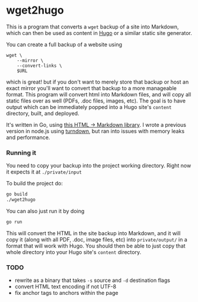 # wget2hugo

This is a program that converts a `wget` backup of a site into Markdown, which
can then be used as content in [Hugo](https://gohugo.io/) or a similar static
site generator.

You can create a full backup of a website using

```
wget \
    --mirror \
    --convert-links \
    $URL
```

which is great! but if you don't want to merely store that backup or host an
exact mirror you'll want to convert that backup to a more manageable format.
This program will convert html into Markdown files, and will copy all static
files over as well (PDFs, .doc files, images, etc). The goal is to have output
which can be immediately popped into a Hugo site's `content` directory, built,
and deployed.

It's written in Go, using [this HTML -> Markdown
library](https://github.com/JohannesKaufmann/html-to-markdown). I wrote a
previous version in node.js using
[turndown](https://github.com/domchristie/turndown), but ran into issues with
memory leaks and performance. 

### Running it

You need to copy your backup into the project working directory.
Right now it expects it at `./private/input`

To build the project do:

```sh
go build
./wget2hugo
```

You can also just run it by doing

```sh
go run
```

This will convert the HTML in the site backup into Markdown, and it will copy
it (along with all PDF, .doc, image files, etc) into `private/output/` in a
format that will work with Hugo. You should then be able to just copy that
whole directory into your Hugo site's `content` directory.


### TODO

- rewrite as a binary that takes `-s` source and `-d` destination flags
- convert HTML text encoding if not UTF-8
- fix anchor tags to anchors within the page
